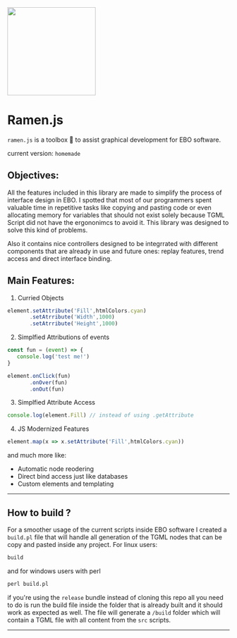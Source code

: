 <img align=center src="https://github.com/user-attachments/assets/32c4f8ae-cbe4-404b-88a3-7fe0c2373f7f" width="200" height="200">

# Ramen.js 
`ramen.js` is a toolbox 🔨 to assist graphical development for EBO software.

current version: `homemade`

## Objectives:
All the features included in this library are made to simplify the process of interface design in EBO. 
I spotted that most of our programmers spent valuable time in repetitive tasks like copying and pasting code 
or even allocating memory for variables that should not exist solely because TGML Script did not have
the ergononimcs to avoid it. This library was designed to solve this kind of problems. 

Also it contains nice controllers designed to be integrrated with different components that are already in use
and future ones: replay features, trend access and direct interface binding.

## Main Features:

1. Curried Objects

```javascript
element.setAttribute('Fill',htmlColors.cyan)
       .setAtrribute('Width',1000)
       .setAtrribute('Height',1000)
```

2. Simplfied Attributions of events

```javascript
const fun = (event) => {
   console.log('test me!')
}

element.onClick(fun)
       .onOver(fun)
       .onOut(fun)
```

3. Simplfied Attribute Access

```javascript
console.log(element.Fill) // instead of using .getAttribute
```
4. JS Modernized Features

```javascript
element.map(x => x.setAttribute('Fill',htmlColors.cyan))
```

and much more like: 

* Automatic node reodering
* Direct bind access just like databases
* Custom elements and templating 

------------------------------------------

## How to build ? 
For a smoother usage of the current scripts inside EBO software I created a `build.pl` file that will handle all generation of
the TGML nodes that can be copy and pasted inside any project. 
For linux users:
```perl
build
```
and for windows users with perl 
```perl
perl build.pl
```
if you're using the `release` bundle instead of cloning this repo all you need to do is run the build file inside the folder 
that is already built and it should work as expected as well. The file will generate a `/build` folder which will contain 
a TGML file with all content from the `src` scripts. 

------------------------------------------
